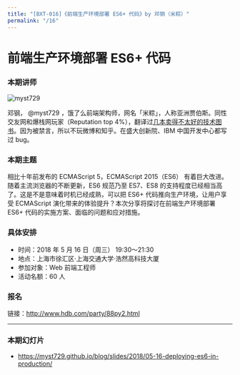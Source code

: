 ```yaml
---
title: "[BXT-016]《前端生产环境部署 ES6+ 代码》by 邓钢（米粽）"
permalink: "/16"
---
```


# 前端生产环境部署 ES6+ 代码

### 本期讲师

![myst729](https://avatars3.githubusercontent.com/u/519733)

邓钢， @myst729 ，饿了么前端架构师，网名「米粽」，人称亚洲贾伯斯。同性交友网和爆栈网玩家（Reputation top 4%），翻译过[几本卖得不太好的技术图书](https://www.douban.com/search?cat=1001&q=%E9%82%93+%E9%92%A2)。因为被禁言，所以不玩微博和知乎。在盛大创新院、IBM 中国开发中心都写过 bug。

### 本期主题

相比十年前发布的 ECMAScript 5，ECMAScript 2015（ES6） 有着巨大改进。随着主流浏览器的不断更新，ES6 规范乃至 ES7、ES8 的支持程度已经相当高了。这是不是意味着时机已经成熟，可以把 ES6+ 代码推向生产环境，让用户享受 ECMAScript 演化带来的体验提升？本次分享将探讨在前端生产环境部署 ES6+ 代码的实施方案、面临的问题和应对措施。

### 具体安排

- 时间：2018 年 5 月 16 日（周三） 19:30～21:30
- 地点：上海市徐汇区·上海交通大学·浩然高科技大厦
- 参加对象：Web 前端工程师
- 活动名额：60 人

### 报名

链接：http://www.hdb.com/party/88py2.html

***

### 本期幻灯片

* <https://myst729.github.io/blog/slides/2018/05-16-deploying-es6-in-production/>
